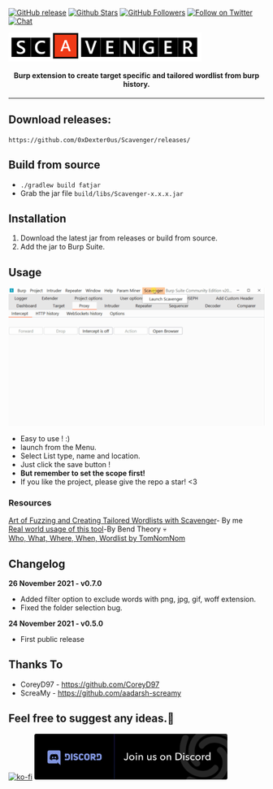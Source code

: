 [![GitHub release](https://img.shields.io/github/release/0xDexter0us/Scavenger.svg)](https://github.com/0xDexter0us/Scavenger/releases) 
[![Github Stars](https://img.shields.io/github/stars/0xDexter0us/Scavenger.svg?style=social&label=Stars)](https://github.com/0xDexter0us/Scavenger/) 
[![GitHub Followers](https://img.shields.io/github/followers/0xDexter0us.svg?style=social&label=Follow)](https://github.com/0xDexter0us/Scavenger/)
[![Follow on Twitter](https://img.shields.io/twitter/follow/0xDexter0us.svg?style=social&label=Follow)](https://twitter.com/intent/follow?screen_name=0xDexter0us)
[![Chat](https://img.shields.io/badge/chat-on%20discord-7289da.svg)](https://discord.gg/bugbounty)


<img align="center" src="images/scavenger.PNG" width="380" alt="logo">
<h4 align="center">Burp extension to create target specific and tailored wordlist from burp history.</h4>

---

## Download releases:
`https://github.com/0xDexter0us/Scavenger/releases/`

## Build from source
* `./gradlew build fatjar`
* Grab the jar file `build/libs/Scavenger-x.x.x.jar`

## Installation
1. Download the latest jar from releases or build from source.
2. Add the jar to Burp Suite.

## Usage
![Usage Gif](images/Animation.gif)


* Easy to use ! :) 
* launch from the Menu.
* Select List type, name and location.
* Just click the save button ! 
* **But remember to set the scope first!**
* If you like the project, please give the repo a star! <3
### Resources
[Art of Fuzzing and Creating Tailored Wordlists with Scavenger](https://blog.dexter0us.com/posts/art-of-fuzzing-and-tailored-wordlist/)- By me<br>
[Real world usage of this tool](https://bendtheory.medium.com/finding-and-exploiting-unintended-functionality-in-main-web-app-apis-6eca3ef000af)-By Bend Theory :skull:<br>
[Who, What, Where, When, Wordlist by TomNomNom](https://www.youtube.com/watch?v=W4_QCSIujQ4)
## Changelog
**26 November 2021 - v0.7.0**
 - Added filter option to exclude words with png, jpg, gif, woff extension.
 - Fixed the folder selection bug.

**24 November 2021 - v0.5.0**
 - First public release

## Thanks To

* CoreyD97 - https://github.com/CoreyD97
* ScreaMy - https://github.com/aadarsh-screamy

Feel free to suggest any ideas.:slightly_smiling_face:
-----

[![ko-fi](https://ko-fi.com/img/githubbutton_sm.svg)](https://ko-fi.com/Q5Q76ZT6K)
 <a href="https://discord.gg/bugbounty"><img src="images/Join-Discord.png" width="380" alt="Join Discord"></a>

